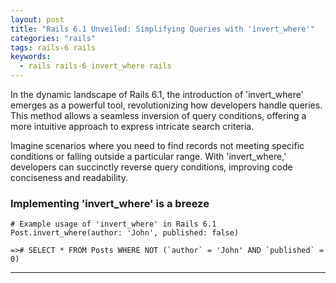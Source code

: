 ```yaml
---
layout: post
title: "Rails 6.1 Unveiled: Simplifying Queries with 'invert_where'"
categories: "rails"
tags: rails-6 rails
keywords:
  - rails rails-6 invert_where rails
---
```


In the dynamic landscape of Rails 6.1, the introduction of 'invert_where' emerges as a powerful tool, revolutionizing how developers handle queries. This method allows a seamless inversion of query conditions, offering a more intuitive approach to express intricate search criteria.

Imagine scenarios where you need to find records not meeting specific conditions or falling outside a particular range. With 'invert_where,' developers can succinctly reverse query conditions, improving code conciseness and readability.

### Implementing 'invert_where' is a breeze

```
# Example usage of 'invert_where' in Rails 6.1
Post.invert_where(author: 'John', published: false)

=># SELECT * FROM Posts WHERE NOT (`author` = 'John' AND `published` = 0)
```

<hr>
